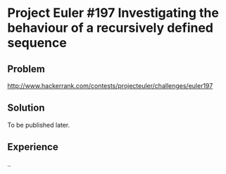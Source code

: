 # Project Euler #197 Investigating the behaviour of a recursively defined sequence

## Problem
http://www.hackerrank.com/contests/projecteuler/challenges/euler197

## Solution
To be published later.

## Experience
..
